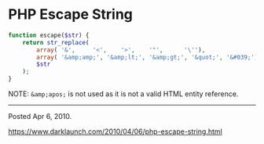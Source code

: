 # PHP Escape String

```php
function escape($str) {
    return str_replace(
        array( '&',     '<',    '>',    '"',      '\''),
        array( '&amp;amp;', '&amp;lt;', '&amp;gt;', '&quot;', '&#039;'),
        $str
    );
}
```

NOTE: `&amp;apos;` is not used as it is not a valid HTML entity reference.

---

Posted Apr 6, 2010.

https://www.darklaunch.com/2010/04/06/php-escape-string.html